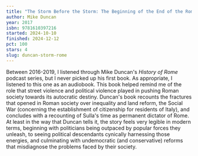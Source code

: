 ```yaml
---
title: "The Storm Before the Storm: The Beginning of the End of the Roman Republic"
author: Mike Duncan
year: 2017
isbn: 9781610397216
started: 2024-10-10
finished: 2024-12-12
pct: 100
stars: 4
slug: duncan-storm-rome
---
```


Between 2016-2019, I listened through Mike Duncan's <em>History of Rome</em> podcast series, but I never picked up his first book. As appropriate, I listened to this one as an audiobook. This book helped remind me of the role that street violence and political violence played in pushing Roman society towards its autocratic destiny. Duncan's book recounts the fractures that opened in Roman society over inequality and land reform, the Social War (concerning the establishment of citizenship for residents of Italy), and concludes with a recounting of Sulla's time as permanent dictator of Rome. At least in the way that Duncan tells it, the story feels very legible in modern terms, beginning with politicians being outpaced by popular forces they unleash, to seeing political descendants cynically harnessing those energies, and culminating with undemocratic (and conservative) reforms that misdiagnose the problems faced by their society.
